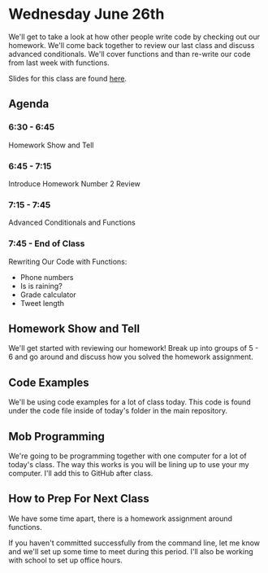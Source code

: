 # Wednesday June 26th
We'll get to take a look at how other people write code by checking out our homework. We'll come back together to review our last class and discuss advanced conditionals. We'll cover functions and than re-write our code from last week with functions.

Slides for this class are found [here]().

## Agenda
### 6:30 - 6:45
Homework Show and Tell
### 6:45 - 7:15
Introduce Homework Number 2
Review
### 7:15 - 7:45
Advanced Conditionals and Functions
### 7:45 - End of Class
Rewriting Our Code with Functions:
- Phone numbers
- Is is raining?
- Grade calculator
- Tweet length

## Homework Show and Tell
We'll get started with reviewing our homework! Break up into groups of 5 - 6 and go around and discuss how you solved the homework assignment.

## Code Examples
We'll be using code examples for a lot of class today. This code is found under the code file inside of today's folder in the main repository.

## Mob Programming
We're going to be programming together with one computer for a lot of today's class. The way this works is you will be lining up to use your my computer. I'll add this to GitHub after class.

## How to Prep For Next Class
We have some time apart, there is a homework assignment around functions.

If you haven't committed successfully from the command line, let me know and we'll set up some time to meet during this period. I'll also be working with school to set up office hours.

